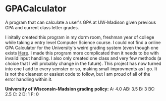 # GPACalculator
A program that can calculate a user's GPA at UW-Madison given previous GPA and current class letter grades.

I initally created this program in my dorm room, freshman year of college while taking a entry level Computer Science course. I could not find a online GPA Calculator for the University's weird grading system (even though one exists [Here](https://saa.ls.wisc.edu/policies-forms-2/probation/gpa-calculator/). I made this program more complicated then it needs to be with invalid input handling. I also only created one class and very few methods (a choice that I will probably change in the future). This project has now turned into one I add to every semster or so, making small improvments as I go. It is not the cleanest or easiest code to follow, but I am proud of all of the error handling within it.

**University of Wisconsin-Madsion grading policy:**
A: 4.0
AB: 3.5
B: 3
BC: 2.5
C: 2
D: 1
F: 0

